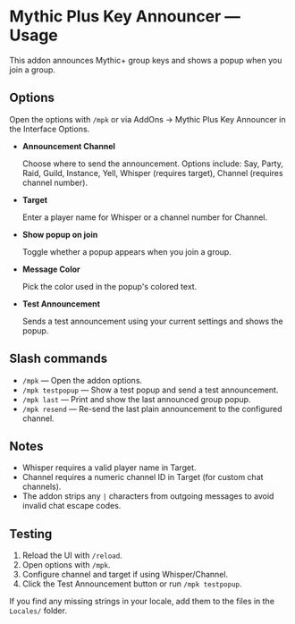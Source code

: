 # Mythic Plus Key Announcer — Usage

This addon announces Mythic+ group keys and shows a popup when you join a group.

## Options

Open the options with `/mpk` or via AddOns → Mythic Plus Key Announcer in the Interface Options.

- **Announcement Channel**

	Choose where to send the announcement. Options include: Say, Party, Raid, Guild, Instance, Yell, Whisper (requires target), Channel (requires channel number).

- **Target**

	Enter a player name for Whisper or a channel number for Channel.

- **Show popup on join**

	Toggle whether a popup appears when you join a group.

- **Message Color**

	Pick the color used in the popup's colored text.

- **Test Announcement**

	Sends a test announcement using your current settings and shows the popup.

## Slash commands

- `/mpk` — Open the addon options.
- `/mpk testpopup` — Show a test popup and send a test announcement.
- `/mpk last` — Print and show the last announced group popup.
- `/mpk resend` — Re-send the last plain announcement to the configured channel.

## Notes

- Whisper requires a valid player name in Target.
- Channel requires a numeric channel ID in Target (for custom chat channels).
- The addon strips any `|` characters from outgoing messages to avoid invalid chat escape codes.

## Testing

1. Reload the UI with `/reload`.
2. Open options with `/mpk`.
3. Configure channel and target if using Whisper/Channel.
4. Click the Test Announcement button or run `/mpk testpopup`.

If you find any missing strings in your locale, add them to the files in the `Locales/` folder.
